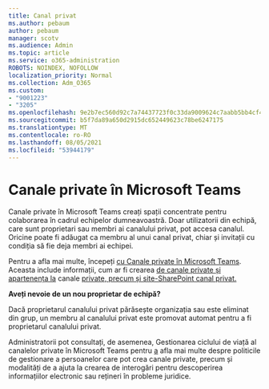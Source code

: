 ```yaml
---
title: Canal privat
ms.author: pebaum
author: pebaum
manager: scotv
ms.audience: Admin
ms.topic: article
ms.service: o365-administration
ROBOTS: NOINDEX, NOFOLLOW
localization_priority: Normal
ms.collection: Adm_O365
ms.custom:
- "9001223"
- "3205"
ms.openlocfilehash: 9e2b7ec560d92c7a74437723f0c33da9009624c7aabb5bb4cf4b3906d916051a
ms.sourcegitcommit: b5f7da89a650d2915dc652449623c78be6247175
ms.translationtype: MT
ms.contentlocale: ro-RO
ms.lasthandoff: 08/05/2021
ms.locfileid: "53944179"
---
```

# <a name="private-channels-in-microsoft-teams"></a>Canale private în Microsoft Teams

Canale private în Microsoft Teams creați spații concentrate pentru colaborarea în cadrul echipelor dumneavoastră. Doar utilizatorii din echipă, care sunt proprietari sau membri ai canalului privat, pot accesa canalul. Oricine poate fi adăugat ca membru al unui canal privat, chiar și invitații cu condiția să fie deja membri ai echipei.

Pentru a afla mai multe, începeți [cu Canale private în Microsoft Teams](https://docs.microsoft.com/MicrosoftTeams/private-channels). Aceasta include informații, cum ar fi crearea [de canale private și apartenența la](https://docs.microsoft.com/MicrosoftTeams/private-channels#private-channel-creation-and-membership) canale [private, precum și site-SharePoint canal privat.](https://docs.microsoft.com/MicrosoftTeams/private-channels#private-channel-sharepoint-sites)

**Aveți nevoie de un nou proprietar de echipă?**

Dacă proprietarul canalului privat părăsește organizația sau este eliminat din grup, un membru al canalului privat este promovat automat pentru a fi proprietarul canalului privat.

Administratorii pot consultați, de asemenea, Gestionarea ciclului de viață al canalelor private în Microsoft Teams pentru [a](https://docs.microsoft.com/MicrosoftTeams/private-channels-life-cycle-management) afla mai multe despre politicile de gestionare a persoanelor care pot crea canale private, precum și modalități de a ajuta la crearea de interogări pentru descoperirea informațiilor electronic sau rețineri în probleme juridice.
